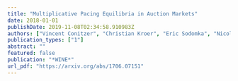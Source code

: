 ```yaml
---
title: "Multiplicative Pacing Equilibria in Auction Markets"
date: 2018-01-01
publishDate: 2019-11-08T02:34:58.910983Z
authors: ["Vincent Conitzer", "Christian Kroer", "Eric Sodomka", "Nicolas E. Stier-Moses"]
publication_types: ["1"]
abstract: ""
featured: false
publication: "*WINE*"
url_pdf: "https://arxiv.org/abs/1706.07151"
---
```


